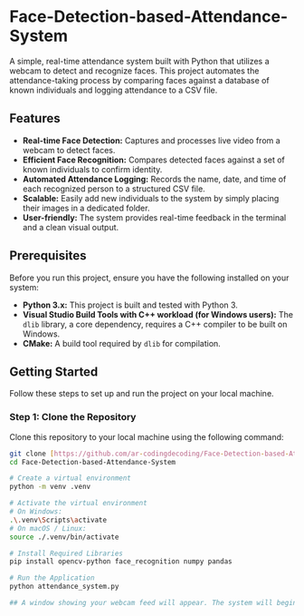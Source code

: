# Face-Detection-based-Attendance-System

A simple, real-time attendance system built with Python that utilizes a webcam to detect and recognize faces. This project automates the attendance-taking process by comparing faces against a database of known individuals and logging attendance to a CSV file.

## Features

- **Real-time Face Detection:** Captures and processes live video from a webcam to detect faces.
- **Efficient Face Recognition:** Compares detected faces against a set of known individuals to confirm identity.
- **Automated Attendance Logging:** Records the name, date, and time of each recognized person to a structured CSV file.
- **Scalable:** Easily add new individuals to the system by simply placing their images in a dedicated folder.
- **User-friendly:** The system provides real-time feedback in the terminal and a clean visual output.

## Prerequisites

Before you run this project, ensure you have the following installed on your system:

- **Python 3.x:** This project is built and tested with Python 3.
- **Visual Studio Build Tools with C++ workload (for Windows users):** The `dlib` library, a core dependency, requires a C++ compiler to be built on Windows.
- **CMake:** A build tool required by `dlib` for compilation.

## Getting Started

Follow these steps to set up and run the project on your local machine.

### Step 1: Clone the Repository

Clone this repository to your local machine using the following command:

```bash
git clone [https://github.com/ar-codingdecoding/Face-Detection-based-Attendance-System.git](https://github.com/ar-codingdecoding/Face-Detection-based-Attendance-System.git)
cd Face-Detection-based-Attendance-System

# Create a virtual environment
python -m venv .venv

# Activate the virtual environment
# On Windows:
.\.venv\Scripts\activate
# On macOS / Linux:
source ./.venv/bin/activate

# Install Required Libraries
pip install opencv-python face_recognition numpy pandas

# Run the Application
python attendance_system.py

## A window showing your webcam feed will appear. The system will begin detecting and recognizing faces. To stop the program and save the attendance data, press the q key. A CSV file named attendance_YYYY-MM-DD.csv will be created in your project folder.
